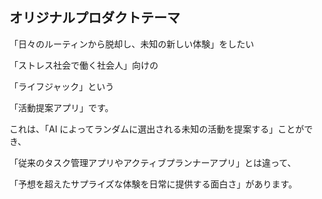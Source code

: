 ## オリジナルプロダクトテーマ

「日々のルーティンから脱却し、未知の新しい体験」をしたい

「ストレス社会で働く社会人」向けの

「ライフジャック」という

「活動提案アプリ」です。

これは、「AI によってランダムに選出される未知の活動を提案する」ことができ、

「従来のタスク管理アプリやアクティブプランナーアプリ」とは違って、

「予想を超えたサプライズな体験を日常に提供する面白さ」があります。
